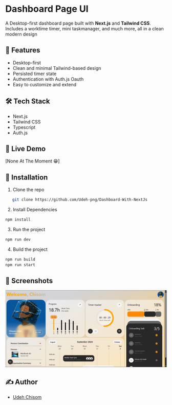 # Dashboard Page UI

A Desktop-first dashboard page built with **Next.js** and **Tailwind CSS**.
Includes a worktime timer, mini taskmanager, and much more, all in a clean modern design

## 🚀 Features  
- Desktop-first
- Clean and minimal Tailwind-based design
- Persisted timer state
- Authentication with Auth.js Oauth
- Easy to customize and extend

## 🛠️ Tech Stack  
- Next.js
- Tailwind CSS
- Typescript
- Auth.js

## 🔗 Live Demo  
[None At The Moment 😁]

## 📂 Installation  
1. Clone the repo
  ```bash
     git clone https://github.com/Udeh-png/Dashboard-With-NextJs
  ```
2. Install Dependencies
  ```bash
  npm install
  ```
3. Run the project
  ```bash
  npm run dev
  ```
4. Build the project
  ```bash
  npm run build
  npm run start
  ```

## 📸 Screenshots  
![Dashboard Screenshot](./screenshots/dashboard-screenshot.jpeg) 

## ✍️ Author
- [Udeh Chisom](https://github.com/Udeh-png)
